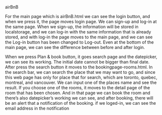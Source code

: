 airBnB

For the main page which is airBnB.html we can see the login button, and when we press it, the page moves login page.
We can sign-up and log-in at the same page.
When we sign-up, the information will be stored in localstorage, and we can log-in with the same information that is already stored, and with log-in the page moves to the main page, and we can see the Log-in button has been changed to Log-out.
Even at the bottom of the main page, we can see the difference between before and after login.

When we press  Plan & book button, it goes search page and the datepicker, we can see its working. The initial date cannot be bigger than final date.
After press the search button it moves to the bookingpage-rooms.html.
In the search bar, we can search the place that we may want to go, and since this web page has only for place that for search, which are toronto, quebec, montreal, and vancouver.
We can input one of the places name and see the result.
If you choose one of the rooms, it moves to the detail page of the room that has been chosen.
And in that page we can book the room and there’s also datepicker’s working we can see, and after booking, there will be an alert that a notification of the booking.
if we loged-in, we can see the email address in the notification
